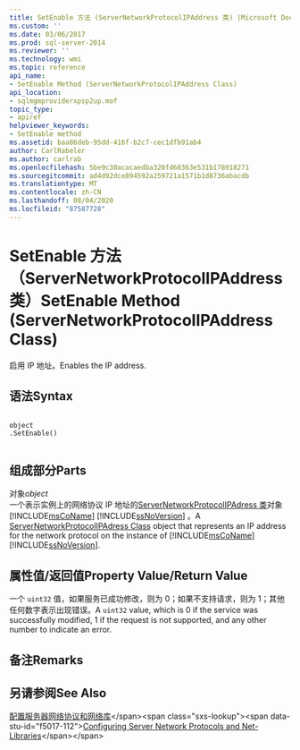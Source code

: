 ```yaml
---
title: SetEnable 方法 (ServerNetworkProtocolIPAddress 类) |Microsoft Docs
ms.custom: ''
ms.date: 03/06/2017
ms.prod: sql-server-2014
ms.reviewer: ''
ms.technology: wmi
ms.topic: reference
api_name:
- SetEnable Method (ServerNetworkProtocolIPAddress Class)
api_location:
- sqlmgmproviderxpsp2up.mof
topic_type:
- apiref
helpviewer_keywords:
- SetEnable method
ms.assetid: baa86deb-95dd-416f-b2c7-cec1dfb91ab4
author: CarlRabeler
ms.author: carlrab
ms.openlocfilehash: 5be9c30acacaedba320fd68363e531b178918271
ms.sourcegitcommit: ad4d92dce894592a259721a1571b1d8736abacdb
ms.translationtype: MT
ms.contentlocale: zh-CN
ms.lasthandoff: 08/04/2020
ms.locfileid: "87587728"
---
```

# <a name="setenable-method-servernetworkprotocolipaddress-class"></a><span data-ttu-id="f5017-102">SetEnable 方法（ServerNetworkProtocolIPAddress 类）</span><span class="sxs-lookup"><span data-stu-id="f5017-102">SetEnable Method (ServerNetworkProtocolIPAddress Class)</span></span>
  <span data-ttu-id="f5017-103">启用 IP 地址。</span><span class="sxs-lookup"><span data-stu-id="f5017-103">Enables the IP address.</span></span>  
  
## <a name="syntax"></a><span data-ttu-id="f5017-104">语法</span><span class="sxs-lookup"><span data-stu-id="f5017-104">Syntax</span></span>  
  
```  
  
object  
.SetEnable()  
  
```  
  
## <a name="parts"></a><span data-ttu-id="f5017-105">组成部分</span><span class="sxs-lookup"><span data-stu-id="f5017-105">Parts</span></span>  
 <span data-ttu-id="f5017-106">对象</span><span class="sxs-lookup"><span data-stu-id="f5017-106">*object*</span></span>  
 <span data-ttu-id="f5017-107">一个表示实例上的网络协议 IP 地址的[ServerNetworkProtocolIPAdress 类](servernetworkprotocolipaddress-class.md)对象 [!INCLUDE[msCoName](../../../includes/msconame-md.md)] [!INCLUDE[ssNoVersion](../../../includes/ssnoversion-md.md)] 。</span><span class="sxs-lookup"><span data-stu-id="f5017-107">A [ServerNetworkProtocolIPAdress Class](servernetworkprotocolipaddress-class.md) object that represents an IP address for the network protocol on the instance of [!INCLUDE[msCoName](../../../includes/msconame-md.md)] [!INCLUDE[ssNoVersion](../../../includes/ssnoversion-md.md)].</span></span>  
  
## <a name="property-valuereturn-value"></a><span data-ttu-id="f5017-108">属性值/返回值</span><span class="sxs-lookup"><span data-stu-id="f5017-108">Property Value/Return Value</span></span>  
 <span data-ttu-id="f5017-109">一个 `uint32` 值，如果服务已成功修改，则为 0；如果不支持请求，则为 1；其他任何数字表示出现错误。</span><span class="sxs-lookup"><span data-stu-id="f5017-109">A `uint32` value, which is 0 if the service was successfully modified, 1 if the request is not supported, and any other number to indicate an error.</span></span>  
  
## <a name="remarks"></a><span data-ttu-id="f5017-110">备注</span><span class="sxs-lookup"><span data-stu-id="f5017-110">Remarks</span></span>  
  
## <a name="see-also"></a><span data-ttu-id="f5017-111">另请参阅</span><span class="sxs-lookup"><span data-stu-id="f5017-111">See Also</span></span>  
 <span data-ttu-id="f5017-112">[配置服务器网络协议和网络库](https://msdn.microsoft.com/library/ms177485\(v=sql.100\).aspx)</span><span class="sxs-lookup"><span data-stu-id="f5017-112">[Configuring Server Network Protocols and Net-Libraries](https://msdn.microsoft.com/library/ms177485\(v=sql.100\).aspx)</span></span>  
  
  
